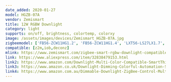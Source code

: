 ```yaml
---
date_added: 2020-01-27
model: HGZB-07A
vendor: Zemismart
title: 12W RGBW Downlight
category: light
supports: on/off, brightness, colortemp, colorxy
image: /assets/images/devices/Zemismart_HGZB-07A.jpg
zigbeemodel: ['FB56-ZCW11HG1.2', 'FB56-ZCW11HG1.4', 'LXT56-LS27LX1.7', 'NUET56-DL27LX1.1']
compatible: [z2m,iob,deconz]
mlink: https://www.zemismart.com/zigbee-smart-rgbw-downlight-compatible-with-hue-led-bulb-light-work-with-amazon-alexa-echo-google-home-smarthings-via-zemismart-hub-p0013-p0013.html
link: https://www.aliexpress.com/item/32838479153.html
link2: https://www.amazon.com/Downlight-Multi-Color-Compatible-SmartThings-Automation/dp/B077QCN4WM
link3: https://www.amazon.co.uk/Downlight-Dimming-Colorful-Automation-Solutions/dp/B0784FHWJP
link4: https://www.amazon.com.au/Dimmable-Downlight-ZigBee-Control-Multi-Color/dp/B07DVG1B4B
---
```

